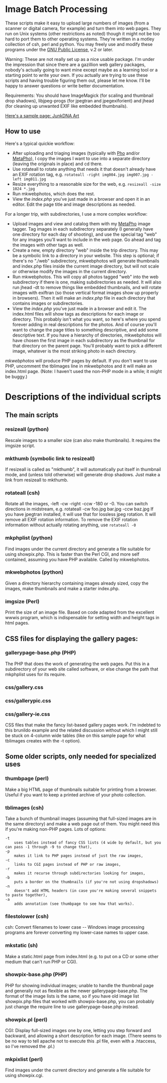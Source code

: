 # Image Batch Processing

These scripts make it easy to upload large numbers of images (from a
scanner or digital camera, for example) and turn them into web pages.
They run on Unix systems (other restrictions as noted) though it might
not be too hard to port them to other operating systems. They're
written in a motley collection of csh, perl and python. You may freely
use and modify these programs under the [GNU Public
License](http://www.gnu.org/), v.2 or later.

Warning: These are not really set up as a nice usable package. I'm
under the impression that since there are a gazillion web gallery packages,
nobody's actually going to want mine except maybe as a learning
tool or a starting point to write your own. If you actually are trying
to use these scripts and having trouble figuring them out, please let
me know. I'll be happy to answer questions or write better documentation.

Requirements: You should have ImageMagick (for scaling and thumbnail
drop shadows), libjpeg-progs (for jpegtran and jpegexiforient) and
jhead (for cleaning up unwanted EXIF like embedded thumbnails).

[Here's a sample page: JunkDNA Art](http://junkdnaart.com)

## How to use

Here's a typical quickie workflow:

-   After uploading and triaging images (typically with
    [Pho](https://github.com/akkana/pho) and/or
    [MetaPho](https://github.com/akkana/metapho)), I copy the images I
    want to use into a separate directory (leaving the originals in place)
    and cd there.
-   Use rotateall to rotate anything that needs it that doesn't already
    have an EXIF rotation tag, e.g.
    ```rotateall -right img004.jpg img007.jpg -left img011.jpg```
-   Resize everything to a reasonable size for the web, e.g.
    ```resizeall -size 1024 *.jpg```
-   Run mkwebphotos, which does the rest.
-   View the *index.php* you've just made in a browser and open it in
    an editor. Edit the page title and image descriptions as needed.

For a longer trip, with subdirectories, I use a more complex workflow:

-   Upload images and view and catalog them with my [MetaPho](https://github.com/akkana/metapho) image tagger. Tag images in each subdirectory separately (I generally have one directory for each day of shooting), and use the special tag "web" for any images you'll want to include in the web page. Go ahead and tag the images with other tags as well.
-   Create a new, empty directory "web" inside the trip directory. 
    This may be a symbolic link to a directory in your website. This step is optional; if there's no "./web" subdirectory, mkwebphotos will generate thumbnails and index.php files inside the current image directory, but will not scale or otherwise modify the images in the current directory.
-   Run mkwebphotos. 
    This will copy all photos tagged "web" into the web subdirectory
    if there is one, making subdirectories as needed. It will also run
    jhead -dt to remove things like embedded thumbnails, and will
    rotate images with exiftran (so those vertical format images show
    up properly in browsers). 
    Then it will make an *index.php* file in each directory that
    contains images or subdirectories. 
-   View the *index.php* you've just made in a browser and edit it.
    The index.html files will show tags as descriptions for each image
    or directory. This probably isn't what you want, so here's where
    you spend forever adding in real descriptions for the photos. And
    of course you'll want to change the page titles to something
    descriptive, and add some descriptive text. 
    If you have a hierarchy of directories, mkwebphotos will have
    chosen the first image in each subdirectory as the thumbnail for
    that directory on the parent page. You'll probably want to pick a
    different image, whatever is the most striking photo in each
    directory.

*mkwebphotos* will produce PHP pages by default.
If you don't want to use PHP, uncomment the tblimages line in
mkwebphotos and it will make an index.html page.
(Note: I haven't used the non-PHP mode in a while; it might be buggy.)

# Descriptions of the individual scripts

## The main scripts

### resizeall (python)
Rescale images to a smaller size (can also make thumbnails). It requires the imgsize script.

### mkthumb (symbolic link to resizeall)
If resizeall is called as "mkthumb", it will automatically put itself in thumbnail mode, and (unless told otherwise) will generate drop shadows. Just make a link from resizeall to mkthumb.

### rotateall (csh)
Rotate all the images, -left -cw -right -ccw -180 or -0. You can switch directions in midstream, e.g. rotateall -cw foo.jpg bar.jpg -ccw baz.jpg
    If you have jpegtran installed, it will use that for lossless jpeg rotation.
    It will remove all EXIF rotation information. To remove the EXIF rotation information without actually rotating anything, use ```rotateall -0```

### mkphplist (python)
Find images under the current directory and generate a file suitable for using showpix.php. This is faster than the Perl CGI, and more self contained, assuming you have PHP available. Called by mkwebphotos.

### mkwebphotos (python)
Given a directory hierarchy containing images already sized, copy the images, make thumbnails and make a starter index.php.

### imgsize (Perl)
Print the size of an image file. Based on code adapted from the excellent wwwis program, which is indispensable for setting width and height tags in html pages.

## CSS files for displaying the gallery pages:

### gallerypage-base.php (PHP)
The PHP that does the work of generating the web pages. Put this in a subdirectory of your web site called software, or else change the path that mkphplist uses for its require.

### css/gallery.css
### css/gallerypic.css
### css/gallery-ie.css
CSS files that make the fancy list-based gallery pages work. I'm indebted to this brunildo example and the related discussion without which I might still be stuck on 4-column wide tables (like on this sample page for what tblimages creates with the -t option).

## Some older scripts, only needed for specialized uses

### thumbpage (perl)
Make a big HTML page of thumbnails suitable for printing from a browser. Useful if you want to keep a printed archive of your photo collection.

### tblimages (csh)
Take a bunch of thumbnail images (assuming that full-sized images are
in the same directory) and make a web page out of them.  You might need
this if you're making non-PHP pages. Lots of options:

    -t
        uses tables instead of fancy CSS lists (4 wide by default, but you can pass -1 through -9 to change that),
    -p
        makes it link to PHP pages instead of just the raw images,
    -c
        links to CGI pages instead of PHP or raw images,
    -r
        makes it recurse through subdirectories looking for images,
    -b
        puts a border on the thumbnails (if you're not using dropshadows)
    -n
        doesn't add HTML headers (in case you're making several snippets to paste together),
    -a
        adds annotation (see thumbpage to see how that works).

### filestolower (csh)
csh: Convert filenames to lower case -- Windows image processing programs are forever converting my lower-case names to upper case.

### mkstatic (sh)
Make a static.html page from index.html (e.g. to put on a CD or some other medium that can't run PHP or CGI).

### showpix-base.php (PHP)
PHP for showing individual images; unable to handle the thumbnail page and generally not as flexible as the newer gallerypage-base.php. The format of the image lists is the same, so if you have old image list showpix.php files that worked with showpix-base.php, you can probably just change the require line to use gallerypage-base.php instead.

### showpix.pl (perl)
CGI: Display full-sized images one by one, letting you step forward and backward, and allowing a short description for each image. (There seems to be no way to tell apache not to execute this .pl file, even with a .htaccess, so I've removed the .pl.)

### mkpixlist (perl)
Find images under the current directory and generate a file suitable for using showpix.cgi.
